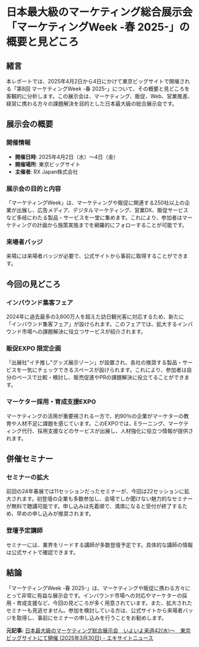 # 日本最大級のマーケティング総合展示会「マーケティングWeek -春 2025-」の概要と見どころ

## 緒言

本レポートでは、2025年4月2日から4日にかけて東京ビッグサイトで開催される「第8回 マーケティングWeek -春 2025-」について、その概要と見どころを客観的に分析します。この展示会は、マーケティング、販促、Web、営業推進、経営に携わる方々の課題解決を目的とした日本最大級の総合展示会です。

## 展示会の概要

### 開催情報
- **開催日時**: 2025年4月2日（水）～4日（金）
- **開催場所**: 東京ビッグサイト
- **主催者**: RX Japan株式会社

### 展示会の目的と内容
「マーケティングWeek」は、マーケティングや販促に関連する250社以上の企業が出展し、広告メディア、デジタルマーケティング、営業DX、販促サービスなど多岐にわたる製品・サービスを一堂に集めます。これにより、参加者はマーケティングの計画から施策実施までを網羅的にフォローすることが可能です。

### 来場者バッジ
来場には来場者バッジが必要で、公式サイトから事前に取得することができます。

## 今回の見どころ

### インバウンド集客フェア
2024年に過去最多の3,600万人を超えた訪日観光客に対応するため、新たに「インバウンド集客フェア」が設けられます。このフェアでは、拡大するインバウンド市場への課題解決に役立つサービスが紹介されます。

### 販促EXPO 限定企画
「出展社"イチ推し"グッズ展示ゾーン」が設置され、各社の推奨する製品・サービスを一気にチェックできるスペースが設けられます。これにより、参加者は自分のペースで比較・検討し、販売促進やPRの課題解決に役立てることができます。

### マーケター採用・育成支援EXPO
マーケティングの活用が重要視される一方で、約90％の企業がマーケターの教育や人材不足に課題を感じています。このEXPOでは、Eラーニング、マーケティング代行、採用支援などのサービスが出展し、人材強化に役立つ情報が提供されます。

## 併催セミナー

### セミナーの拡大
前回の24年春展では11セッションだったセミナーが、今回は22セッションに拡大されます。初登壇の企業も多数参加し、会場でしか聞けない魅力的なセミナーが無料で聴講可能です。申し込みは先着順で、満席になると受付が終了するため、早めの申し込みが推奨されます。

### 登壇予定講師
セミナーには、業界をリードする講師が多数登壇予定です。具体的な講師の情報は公式サイトで確認できます。

## 結論

「マーケティングWeek -春 2025-」は、マーケティングや販促に携わる方々にとって非常に有益な展示会です。インバウンド市場への対応やマーケターの採用・育成支援など、今回の見どころが多く用意されています。また、拡大されたセミナーも見逃せません。参加を検討している方は、公式サイトから来場者バッジを取得し、事前にセミナーの申し込みを行うことをお勧めします。

**元記事:** [日本最大級のマーケティング総合展示会　いよいよ来週42(水)～　東京ビッグサイトにて開催 (2025年3月30日) - エキサイトニュース](https://www.excite.co.jp/news/article/Prtimes_2025-03-30-26157-1616/)